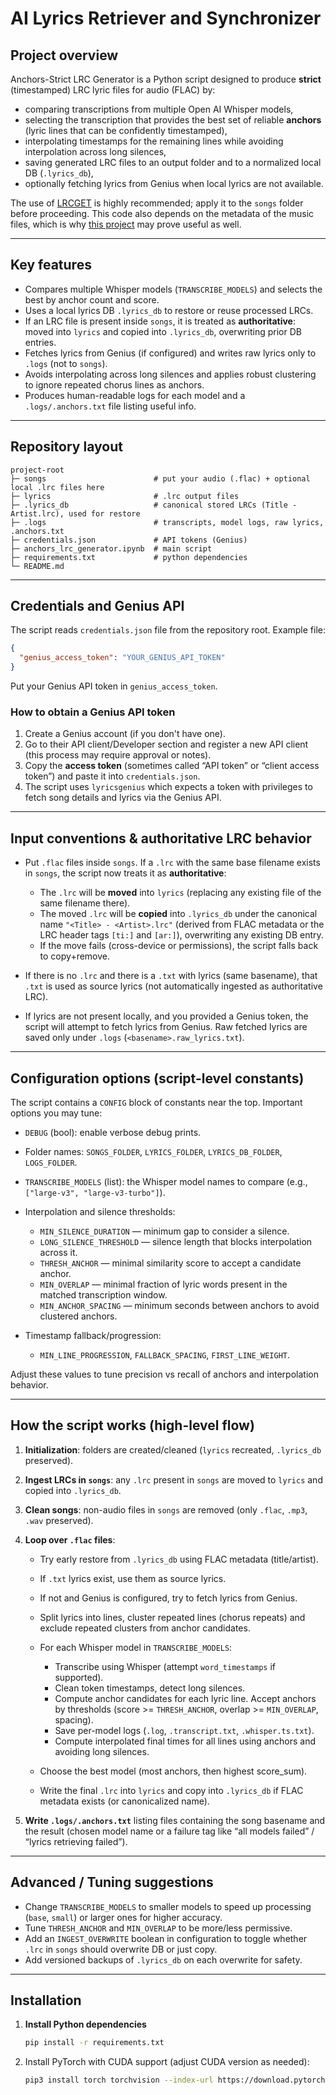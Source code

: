 # AI Lyrics Retriever and Synchronizer

## Project overview

Anchors-Strict LRC Generator is a Python script designed to produce **strict** (timestamped) LRC lyric files for audio (FLAC) by:

* comparing transcriptions from multiple Open AI Whisper models,
* selecting the transcription that provides the best set of reliable **anchors** (lyric lines that can be confidently timestamped),
* interpolating timestamps for the remaining lines while avoiding interpolation across long silences,
* saving generated LRC files to an output folder and to a normalized local DB (`.lyrics_db`),
* optionally fetching lyrics from Genius when local lyrics are not available.

The use of [LRCGET](https://github.com/tranxuanthang/lrcget) is highly recommended; apply it to the `songs` folder before proceeding. This code also depends on the metadata of the music files, which is why [this project](https://github.com/albertnica/Music-Metadata-Handler) may prove useful as well.

---

## Key features

* Compares multiple Whisper models (`TRANSCRIBE_MODELS`) and selects the best by anchor count and score.
* Uses a local lyrics DB `.lyrics_db` to restore or reuse processed LRCs.
* If an LRC file is present inside `songs`, it is treated as **authoritative**: moved into `lyrics` and copied into `.lyrics_db`, overwriting prior DB entries.
* Fetches lyrics from Genius (if configured) and writes raw lyrics only to `.logs` (not to `songs`).
* Avoids interpolating across long silences and applies robust clustering to ignore repeated chorus lines as anchors.
* Produces human-readable logs for each model and a `.logs/.anchors.txt` file listing useful info.

---

## Repository layout

```
project-root
├─ songs                        # put your audio (.flac) + optional local .lrc files here
├─ lyrics                       # .lrc output files
├─ .lyrics_db                   # canonical stored LRCs (Title - Artist.lrc), used for restore
├─ .logs                        # transcripts, model logs, raw lyrics, .anchors.txt
├─ credentials.json             # API tokens (Genius)
├─ anchors_lrc_generator.ipynb  # main script
├─ requirements.txt             # python dependencies
└─ README.md
```

---

## Credentials and Genius API

The script reads `credentials.json` file from the repository root. Example file:

```json
{
  "genius_access_token": "YOUR_GENIUS_API_TOKEN"
}
```

Put your Genius API token in `genius_access_token`.

### How to obtain a Genius API token

1. Create a Genius account (if you don't have one).
2. Go to their API client/Developer section and register a new API client (this process may require approval or notes).
3. Copy the **access token** (sometimes called “API token” or “client access token”) and paste it into `credentials.json`.
4. The script uses `lyricsgenius` which expects a token with privileges to fetch song details and lyrics via the Genius API.

---

## Input conventions & authoritative LRC behavior

* Put `.flac` files inside `songs`. If a `.lrc` with the same base filename exists in `songs`, the script now treats it as **authoritative**:

  * The `.lrc` will be **moved** into `lyrics` (replacing any existing file of the same filename there).
  * The moved `.lrc` will be **copied** into `.lyrics_db` under the canonical name `"<Title> - <Artist>.lrc"` (derived from FLAC metadata or the LRC header tags `[ti:]` and `[ar:]`), overwriting any existing DB entry.
  * If the move fails (cross-device or permissions), the script falls back to copy+remove.
* If there is no `.lrc` and there is a `.txt` with lyrics (same basename), that `.txt` is used as source lyrics (not automatically ingested as authoritative LRC).
* If lyrics are not present locally, and you provided a Genius token, the script will attempt to fetch lyrics from Genius. Raw fetched lyrics are saved only under `.logs` (`<basename>.raw_lyrics.txt`).

---

## Configuration options (script-level constants)

The script contains a `CONFIG` block of constants near the top. Important options you may tune:

* `DEBUG` (bool): enable verbose debug prints.
* Folder names: `SONGS_FOLDER`, `LYRICS_FOLDER`, `LYRICS_DB_FOLDER`, `LOGS_FOLDER`.
* `TRANSCRIBE_MODELS` (list): the Whisper model names to compare (e.g., `["large-v3", "large-v3-turbo"]`).
* Interpolation and silence thresholds:

  * `MIN_SILENCE_DURATION` — minimum gap to consider a silence.
  * `LONG_SILENCE_THRESHOLD` — silence length that blocks interpolation across it.
  * `THRESH_ANCHOR` — minimal similarity score to accept a candidate anchor.
  * `MIN_OVERLAP` — minimal fraction of lyric words present in the matched transcription window.
  * `MIN_ANCHOR_SPACING` — minimum seconds between anchors to avoid clustered anchors.
* Timestamp fallback/progression:

  * `MIN_LINE_PROGRESSION`, `FALLBACK_SPACING`, `FIRST_LINE_WEIGHT`.

Adjust these values to tune precision vs recall of anchors and interpolation behavior.

---

## How the script works (high-level flow)

1. **Initialization**: folders are created/cleaned (`lyrics` recreated, `.lyrics_db` preserved).
2. **Ingest LRCs in `songs`**: any `.lrc` present in `songs` are moved to `lyrics` and copied into `.lyrics_db`.
3. **Clean songs**: non-audio files in `songs` are removed (only `.flac`, `.mp3`, `.wav` preserved).
4. **Loop over `.flac` files**:

   * Try early restore from `.lyrics_db` using FLAC metadata (title/artist).
   * If `.txt` lyrics exist, use them as source lyrics.
   * If not and Genius is configured, try to fetch lyrics from Genius.
   * Split lyrics into lines, cluster repeated lines (chorus repeats) and exclude repeated clusters from anchor candidates.
   * For each Whisper model in `TRANSCRIBE_MODELS`:

     * Transcribe using Whisper (attempt `word_timestamps` if supported).
     * Clean token timestamps, detect long silences.
     * Compute anchor candidates for each lyric line. Accept anchors by thresholds (score >= `THRESH_ANCHOR`, overlap >= `MIN_OVERLAP`, spacing).
     * Save per-model logs (`.log`, `.transcript.txt`, `.whisper.ts.txt`).
     * Compute interpolated final times for all lines using anchors and avoiding long silences.
   * Choose the best model (most anchors, then highest score_sum).
   * Write the final `.lrc` into `lyrics` and copy into `.lyrics_db` if FLAC metadata exists (or canonicalized name).
5. **Write `.logs/.anchors.txt`** listing files containing the song basename and the result (chosen model name or a failure tag like “all models failed” / “lyrics retrieving failed”).

---

## Advanced / Tuning suggestions

* Change `TRANSCRIBE_MODELS` to smaller models to speed up processing (`base`, `small`) or larger ones for higher accuracy.
* Tune `THRESH_ANCHOR` and `MIN_OVERLAP` to be more/less permissive.
* Add an `INGEST_OVERWRITE` boolean in configuration to toggle whether `.lrc` in `songs` should overwrite DB or just copy.
* Add versioned backups of `.lyrics_db` on each overwrite for safety.

---

## Installation

1. **Install Python dependencies**  
   ```bash
   pip install -r requirements.txt

2. Install PyTorch with CUDA support (adjust CUDA version as needed):
   ```bash
   pip3 install torch torchvision --index-url https://download.pytorch.org/whl/cu129